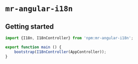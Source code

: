# `mr-angular-i18n`

## Getting started

```js
import {I18n, I18nController} from 'npm:mr-angular-i18n';

export function main () {
	bootstrap(I18nController(AppController));
}
```
